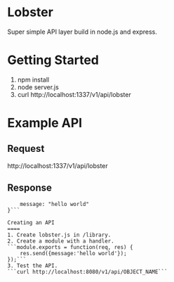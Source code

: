 Lobster
====

Super simple API layer build in node.js and express.

Getting Started
====
1. npm install
2. node server.js
3. curl http://localhost:1337/v1/api/lobster

Example API
====

Request
----
http://localhost:1337/v1/api/lobster

Response
----
```{
    message: "hello world"
}```

Creating an API
====
1. Create lobster.js in /library.
2. Create a module with a handler.
```module.exports = function(req, res) {
    res.send({message:'hello world'});
});```
3. Test the API. 
```curl http://localhost:8080/v1/api/OBJECT_NAME```
